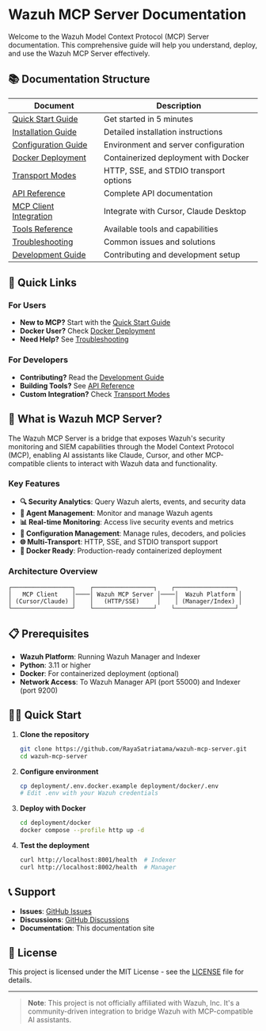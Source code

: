 # Wazuh MCP Server Documentation

Welcome to the Wazuh Model Context Protocol (MCP) Server documentation. This comprehensive guide will help you understand, deploy, and use the Wazuh MCP Server effectively.

## 📚 Documentation Structure

| Document | Description |
|----------|-------------|
| [Quick Start Guide](./quick-start.md) | Get started in 5 minutes |
| [Installation Guide](./installation.md) | Detailed installation instructions |
| [Configuration Guide](./configuration.md) | Environment and server configuration |
| [Docker Deployment](./docker-deployment.md) | Containerized deployment with Docker |
| [Transport Modes](./transport-modes.md) | HTTP, SSE, and STDIO transport options |
| [API Reference](./api-reference.md) | Complete API documentation |
| [MCP Client Integration](./mcp-client-integration.md) | Integrate with Cursor, Claude Desktop |
| [Tools Reference](./tools-reference.md) | Available tools and capabilities |
| [Troubleshooting](./troubleshooting.md) | Common issues and solutions |
| [Development Guide](./development.md) | Contributing and development setup |

## 🚀 Quick Links

### For Users
- **New to MCP?** Start with the [Quick Start Guide](./quick-start.md)
- **Docker User?** Check [Docker Deployment](./docker-deployment.md)
- **Need Help?** See [Troubleshooting](./troubleshooting.md)

### For Developers
- **Contributing?** Read the [Development Guide](./development.md)
- **Building Tools?** See [API Reference](./api-reference.md)
- **Custom Integration?** Check [Transport Modes](./transport-modes.md)

## 🎯 What is Wazuh MCP Server?

The Wazuh MCP Server is a bridge that exposes Wazuh's security monitoring and SIEM capabilities through the Model Context Protocol (MCP), enabling AI assistants like Claude, Cursor, and other MCP-compatible clients to interact with Wazuh data and functionality.

### Key Features
- **🔍 Security Analytics**: Query Wazuh alerts, events, and security data
- **👥 Agent Management**: Monitor and manage Wazuh agents
- **📊 Real-time Monitoring**: Access live security events and metrics
- **🔧 Configuration Management**: Manage rules, decoders, and policies
- **🌐 Multi-Transport**: HTTP, SSE, and STDIO transport support
- **🐳 Docker Ready**: Production-ready containerized deployment

### Architecture Overview
```
┌─────────────────┐    ┌─────────────────┐    ┌─────────────────┐
│   MCP Client    │────│ Wazuh MCP Server │────│  Wazuh Platform │
│ (Cursor/Claude) │    │   (HTTP/SSE)     │    │ (Manager/Index) │
└─────────────────┘    └─────────────────┘    └─────────────────┘
```

## 📋 Prerequisites

- **Wazuh Platform**: Running Wazuh Manager and Indexer
- **Python**: 3.11 or higher
- **Docker**: For containerized deployment (optional)
- **Network Access**: To Wazuh Manager API (port 55000) and Indexer (port 9200)

## 🏃‍♂️ Quick Start

1. **Clone the repository**
   ```bash
   git clone https://github.com/RayaSatriatama/wazuh-mcp-server.git
   cd wazuh-mcp-server
   ```

2. **Configure environment**
   ```bash
   cp deployment/.env.docker.example deployment/docker/.env
   # Edit .env with your Wazuh credentials
   ```

3. **Deploy with Docker**
   ```bash
   cd deployment/docker
   docker compose --profile http up -d
   ```

4. **Test the deployment**
   ```bash
   curl http://localhost:8001/health  # Indexer
   curl http://localhost:8002/health  # Manager
   ```

## 📞 Support

- **Issues**: [GitHub Issues](https://github.com/RayaSatriatama/wazuh-mcp-server/issues)
- **Discussions**: [GitHub Discussions](https://github.com/RayaSatriatama/wazuh-mcp-server/discussions)
- **Documentation**: This documentation site

## 📄 License

This project is licensed under the MIT License - see the [LICENSE](../LICENSE) file for details.

---

> **Note**: This project is not officially affiliated with Wazuh, Inc. It's a community-driven integration to bridge Wazuh with MCP-compatible AI assistants.
